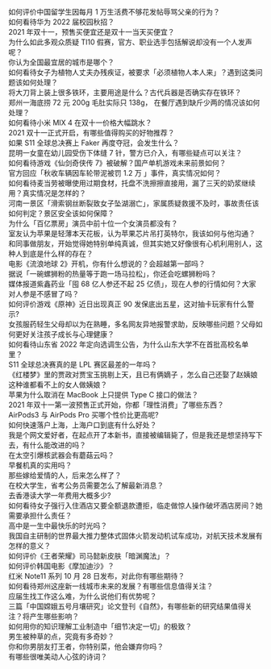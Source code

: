 如何评价中国留学生因每月 1 万生活费不够花发帖辱骂父亲的行为？  
如何看待华为 2022 届校园秋招？  
2021 年双十一，预售买便宜还是双十一当天买便宜？  
为什么如此多观众质疑 TI10 假赛，官方、职业选手包括解说却没有一个人发声呢？  
你认为全国最宜居的城市是哪个？  
如何看待女子为植物人丈夫办残疾证，被要求「必须植物人本人来」？遇到这类问题该如何处理？  
将大刀背上装上很多铁环，主要用途是什么？古代兵器是否确实存在铁环？  
郑州一海底捞 72 元 200g 毛肚实际只 138g， 在餐厅遇到缺斤少两的情况该如何处理？  
如何看待小米 MIX 4 在双十一价格大幅跳水？  
2021 双十一正式开启，有哪些值得购买的好物推荐？  
如果 S11 全球总决赛上 Faker 再度夺冠，会发生什么？  
昆明一女童在幼儿园受伤下体缝 7 针，警方已介入，有哪些疑点可以关注？  
如何看待游戏《仙剑奇侠传 7》被破解？国产单机游戏未来前景如何？  
官方回应「秋收车辆因车轮带泥被罚 1.2 万 」事件，真实情况如何？  
如何看待麦当劳被曝使用过期食材，托盘不洗擦擦直接用，漏了三天的奶浆继续用？真实情况是怎样的？  
河南一景区「滑索钢丝断裂致女子坠湖溺亡」，家属质疑救援不及时，事故责任该如何判定？景区安全该如何保障？  
为什么「百亿票房」演员中前十位一个女演员都没有？  
室友认为苹果是轻薄本天花板，认为苹果芯片吊打英特尔，我该如何与他沟通？  
和同事做朋友，开始觉得她特别单纯真诚，但其实她又好像很有心机利用别人，这种人到底是什么样的存在？  
电影《流浪地球 2》开机，你有什么想说的？会超越第一部吗？  
据说「一碗螺狮粉的热量等于跑一场马拉松」，你还会吃螺狮粉吗？  
媒体报道紫鑫药业「囤 68 亿人参还不起 25 亿债」，现在人参的行情如何？大家对人参是不感冒了吗？  
如何评价游戏《原神》近日出现真正 90 发保底出五星，这对抽卡玩家有什么警示?  
女孩服药轻生父母却以为在熟睡，多名网友异地报警求助，反映哪些问题？父母如何更好关注孩子成长与心理健康？  
如何看待山东省 2022 年定向选调生公告，为什么山东大学不在首批高校名单里？  
S11 全球总决赛真的是 LPL 赛区最差的一年吗？  
《红楼梦》里的贾政对贾宝玉挑剔上天，且已有俩嫡子 ，怎么自己还娶了赵姨娘这种谁都看不上的女人做姨娘？  
苹果为什么取消在 MacBook 上只提供 Type C 接口的做法？  
2021 年双十一第一波预售正式开始，你都「理性消费」了哪些东西？  
AirPods3 与 AirPods Pro 买哪个性价比更高呢?  
如何快速落户上海，上海户口到底有什么好处？  
我是个网文爱好者，在起点开了本新书，直接被编辑毙了，但是我还是想坚持写下去，有什么能改进的吗？  
在太空引爆核武器会有蘑菇云吗？  
早餐机真的实用吗？  
那些嫁给爱情的人，后来怎么样了？  
在校大学生，省考公务员需要怎么了解最新消息？  
去香港读大学一年费用大概多少?  
如何看待女子强行入住酒店又要全额退款遭拒，临走做惊人操作破坏酒店房间？她需要承担什么责任？  
高中是一生中最快乐的时光吗？  
我国自主研制的世界最大推力整体式固体火箭发动机试车成功，对航天技术发展有怎样的意义？  
如何评价《王者荣耀》司马懿新皮肤「暗渊魔法」？  
如何评价韩国电影《摩加迪沙》？  
红米 Note11 系列 10 月 28 日发布，对此你有哪些期待？  
如何看待郑州这座新一线城市未来的发展？有哪些信息值得关注？  
应届生找工作这么难，为什么说他们有优势呢？  
三篇「中国嫦娥五号月壤研究」论文登刊《自然》，有哪些新的研究结果值得关注？将产生哪些影响？  
如何用你的知识理解工业制造中「细节决定一切」的极致？  
男生被种草的点，究竟有多奇妙？  
你和你男朋友打王者，你特别菜，他会嫌弃你吗？  
有哪些很唯美动人心弦的诗词？  

